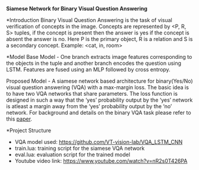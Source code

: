 **Siamese Network for Binary Visual Question Answering**

*Introduction
Binary Visual Question Answering is the task of visual verification of concepts in the image. Concepts are represented by <P, R, S> tuples, if the concept is present then the answer is yes if the concept is absent the answer is no. Here P is the primary object, R is a relation and S is a secondary concept.
Example:  <cat, in, room>

*Model
Base Model - One branch extracts image features corresponding to the objects in the tuple and another branch encodes the question using LSTM. Features are fused using an MLP followed by cross entropy.

Proposed Model - A siamese network based architecture for binary(Yes/No) visual question answering (VQA) with a max-margin loss. The basic idea is to have two VQA networks that share parameters. The loss function is designed in such a way that the ‘yes’ probability output by the ‘yes’ network is atleast a margin away from the ‘yes’ probability output by the ‘no’ network.
For background and details on the binary VQA task please refer to this [paper](https://arxiv.org/abs/1511.05099).

*Project Structure
- VQA model used: https://github.com/VT-vision-lab/VQA_LSTM_CNN
- train.lua:  training script for the siamese VQA network
- eval.lua: evaluation script for the trained model
- Youtube video link: https://www.youtube.com/watch?v=nR2s0T426PA


